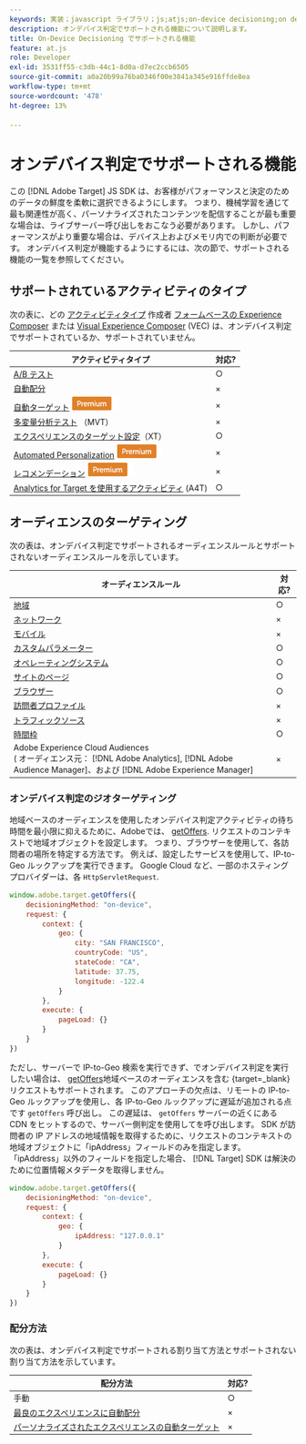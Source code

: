 ```yaml
---
keywords: 実装；javascript ライブラリ；js;atjs;on-device decisioning;on device decisioning；サポートされる機能
description: オンデバイス判定でサポートされる機能について説明します。
title: On-Device Decisioning でサポートされる機能
feature: at.js
role: Developer
exl-id: 3531ff55-c3db-44c1-8d0a-d7ec2ccb6505
source-git-commit: a0a20b99a76ba0346f00e3841a345e916ffde8ea
workflow-type: tm+mt
source-wordcount: '478'
ht-degree: 13%

---
```


# オンデバイス判定でサポートされる機能

この [!DNL Adobe Target] JS SDK は、お客様がパフォーマンスと決定のためのデータの鮮度を柔軟に選択できるようにします。 つまり、機械学習を通じて最も関連性が高く、パーソナライズされたコンテンツを配信することが最も重要な場合は、ライブサーバー呼び出しをおこなう必要があります。 しかし、パフォーマンスがより重要な場合は、デバイス上およびメモリ内での判断が必要です。 オンデバイス判定が機能するようにするには、次の節で、サポートされる機能の一覧を参照してください。

## サポートされているアクティビティのタイプ

次の表に、どの [アクティビティタイプ](/help/main/c-activities/target-activities-guide.md) 作成者 [フォームベースの Experience Composer](/help/main/c-experiences/form-experience-composer.md) または [Visual Experience Composer](/help/main/c-experiences/c-visual-experience-composer/visual-experience-composer.md) (VEC) は、オンデバイス判定でサポートされているか、サポートされていません。

| アクティビティタイプ | 対応? |
| --- | --- |
| [A/B テスト](/help/main/c-activities/t-test-ab/test-ab.md) | ○ |
| [自動配分](/help/main/c-activities/automated-traffic-allocation/automated-traffic-allocation.md) | × |
| [自動ターゲット](/help/main/c-activities/auto-target/auto-target-to-optimize.md) ![Premium](/help/main/assets/premium.png) | × |
| [多変量分析テスト](/help/main/c-activities/c-multivariate-testing/multivariate-testing.md) （MVT） | × |
| [エクスペリエンスのターゲット設定](/help/main/c-activities/t-experience-target/experience-target.md)（XT） | ○ |
| [Automated Personalization](/help/main/c-activities/t-automated-personalization/automated-personalization.md) ![プレミアム](/help/main/assets/premium.png) | × |
| [レコメンデーション](/help/main/c-recommendations/recommendations.md) ![プレミアム](/help/main/assets/premium.png) | × |
| [Analytics for Target を使用するアクティビティ](/help/main/c-integrating-target-with-mac/a4t/a4t.md) (A4T) | ○ |

## オーディエンスのターゲティング

次の表は、オンデバイス判定でサポートされるオーディエンスルールとサポートされないオーディエンスルールを示しています。

| オーディエンスルール | 対応? |
| --- | --- |
| [地域](/help/main/c-target/c-audiences/c-target-rules/geo.md) | ○ |
| [ネットワーク](/help/main/c-target/c-audiences/c-target-rules/network.md) | × |
| [モバイル](/help/main/c-target/c-audiences/c-target-rules/mobile.md) | × |
| [カスタムパラメーター](/help/main/c-target/c-audiences/c-target-rules/custom-parameters.md) | ○ |
| [オペレーティングシステム](/help/main/c-target/c-audiences/c-target-rules/operating-system.md) | ○ |
| [サイトのページ](/help/main/c-target/c-audiences/c-target-rules/site-pages.md) | ○ |
| [ブラウザー](/help/main/c-target/c-audiences/c-target-rules/browser.md) | ○ |
| [訪問者プロファイル](/help/main/c-target/c-audiences/c-target-rules/visitor-profile.md) | × |
| [トラフィックソース](/help/main/c-target/c-audiences/c-target-rules/traffic-sources.md) | × |
| [時間枠](/help/main/c-target/c-audiences/c-target-rules/time-frame.md) | ○ |
| Adobe Experience Cloud Audiences<br>( オーディエンス元： [!DNL Adobe Analytics], [!DNL Adobe Audience Manager]、および [!DNL Adobe Experience Manager] | × |

### オンデバイス判定のジオターゲティング

地域ベースのオーディエンスを使用したオンデバイス判定アクティビティの待ち時間を最小限に抑えるために、Adobeでは、 [getOffers](https://developer.adobe.com/target/implement/client-side/atjs/atjs-functions/adobe-target-getoffers-atjs-2/). リクエストのコンテキストで地域オブジェクトを設定します。 つまり、ブラウザーを使用して、各訪問者の場所を特定する方法です。 例えば、設定したサービスを使用して、IP-to-Geo ルックアップを実行できます。 Google Cloud など、一部のホスティングプロバイダーは、各 `HttpServletRequest`.

```javascript
window.adobe.target.getOffers({ 
	decisioningMethod: "on-device", 
	request: { 
		context: { 
			geo: { 
				city: "SAN FRANCISCO", 
				countryCode: "US", 
				stateCode: "CA", 
				latitude: 37.75, 
				longitude: -122.4 
			} 
		}, 
		execute: { 
			pageLoad: {} 
		} 
	} 
})
```

ただし、サーバーで IP-to-Geo 検索を実行できず、でオンデバイス判定を実行したい場合は、 [getOffers](https://developer.adobe.com/target/implement/client-side/atjs/atjs-functions/adobe-target-getoffers-atjs-2/)地域ベースのオーディエンスを含む {target=_blank} リクエストもサポートされます。 このアプローチの欠点は、リモートの IP-to-Geo ルックアップを使用し、各 IP-to-Geo ルックアップに遅延が追加される点です `getOffers` 呼び出し。 この遅延は、 `getOffers` サーバーの近くにある CDN をヒットするので、サーバー側判定を使用してを呼び出します。 SDK が訪問者の IP アドレスの地域情報を取得するために、リクエストのコンテキストの地域オブジェクトに「ipAddress」フィールドのみを指定します。 「ipAddress」以外のフィールドを指定した場合、 [!DNL Target] SDK は解決のために位置情報メタデータを取得しません。

```javascript
window.adobe.target.getOffers({ 
	decisioningMethod: "on-device", 
	request: { 
		context: { 
			geo: { 
				ipAddress: "127.0.0.1" 
			} 
		}, 
		execute: { 
			pageLoad: {} 
		} 
	} 
})
```

### 配分方法

次の表は、オンデバイス判定でサポートされる割り当て方法とサポートされない割り当て方法を示しています。

| 配分方法 | 対応? |
| --- | --- |
| 手動 | ○ |
| [最良のエクスペリエンスに自動配分](/help/main/c-activities/automated-traffic-allocation/automated-traffic-allocation.md) | × |
| [パーソナライズされたエクスペリエンスの自動ターゲット](/help/main/c-activities/auto-target/auto-target-to-optimize.md) | × |
